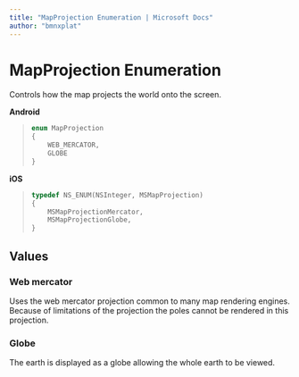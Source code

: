 ```yaml
---
title: "MapProjection Enumeration | Microsoft Docs"
author: "bmnxplat"
---
```


# MapProjection Enumeration

Controls how the map projects the world onto the screen.

**Android**

>```java
> enum MapProjection
> {
>     WEB_MERCATOR,
>     GLOBE
> }
>```

**iOS**

>```objectivec
> typedef NS_ENUM(NSInteger, MSMapProjection)
> {
>     MSMapProjectionMercator,
>     MSMapProjectionGlobe,
> }
>```

## Values

### Web mercator

Uses the web mercator projection common to many map rendering engines. Because of limitations of the projection the poles cannot be rendered in this projection.

### Globe

The earth is displayed as a globe allowing the whole earth to be viewed. 